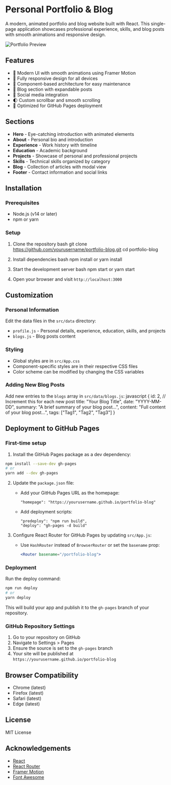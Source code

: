 # Personal Portfolio & Blog

A modern, animated portfolio and blog website built with React. This single-page application showcases professional experience, skills, and blog posts with smooth animations and responsive design.

![Portfolio Preview](https://via.placeholder.com/800x400?text=Portfolio+Preview)

## Features

- 🎨 Modern UI with smooth animations using Framer Motion
- 📱 Fully responsive design for all devices
- 🧩 Component-based architecture for easy maintenance
- 📝 Blog section with expandable posts
- 🔗 Social media integration
- 🌓 Custom scrollbar and smooth scrolling
- 🚀 Optimized for GitHub Pages deployment

## Sections

- **Hero** - Eye-catching introduction with animated elements
- **About** - Personal bio and introduction
- **Experience** - Work history with timeline
- **Education** - Academic background
- **Projects** - Showcase of personal and professional projects
- **Skills** - Technical skills organized by category
- **Blog** - Collection of articles with modal view
- **Footer** - Contact information and social links

## Installation

### Prerequisites

- Node.js (v14 or later)
- npm or yarn

### Setup

1. Clone the repository
bash
git clone https://github.com/yourusername/portfolio-blog.git
cd portfolio-blog

2. Install dependencies
bash
npm install
or
yarn install

3. Start the development server
bash
npm start
or
yarn start


4. Open your browser and visit `http://localhost:3000`

## Customization

### Personal Information

Edit the data files in the `src/data` directory:

- `profile.js` - Personal details, experience, education, skills, and projects
- `blogs.js` - Blog posts content

### Styling

- Global styles are in `src/App.css`
- Component-specific styles are in their respective CSS files
- Color scheme can be modified by changing the CSS variables

### Adding New Blog Posts

Add new entries to the `blogs` array in `src/data/blogs.js`:
javascript
{
id: 2, // Increment this for each new post
title: "Your Blog Title",
date: "YYYY-MM-DD",
summary: "A brief summary of your blog post...",
content: "Full content of your blog post...",
tags: ["Tag1", "Tag2", "Tag3"]
}

## Deployment to GitHub Pages

### First-time setup

1. Install the GitHub Pages package as a dev dependency:
```bash
npm install --save-dev gh-pages
# or
yarn add --dev gh-pages
```

2. Update the `package.json` file:
   - Add your GitHub Pages URL as the homepage: 
     ```
     "homepage": "https://yourusername.github.io/portfolio-blog"
     ```
   - Add deployment scripts:
     ```
     "predeploy": "npm run build",
     "deploy": "gh-pages -d build"
     ```

3. Configure React Router for GitHub Pages by updating `src/App.js`:
   - Use `HashRouter` instead of `BrowserRouter` or set the `basename` prop:
     ```jsx
     <Router basename="/portfolio-blog">
     ```

### Deployment

Run the deploy command:
```bash
npm run deploy
# or
yarn deploy
```

This will build your app and publish it to the `gh-pages` branch of your repository.

### GitHub Repository Settings

1. Go to your repository on GitHub
2. Navigate to Settings > Pages
3. Ensure the source is set to the `gh-pages` branch
4. Your site will be published at `https://yourusername.github.io/portfolio-blog`

## Browser Compatibility

- Chrome (latest)
- Firefox (latest)
- Safari (latest)
- Edge (latest)

## License

MIT License

## Acknowledgements

- [React](https://reactjs.org/)
- [React Router](https://reactrouter.com/)
- [Framer Motion](https://www.framer.com/motion/)
- [Font Awesome](https://fontawesome.com/)